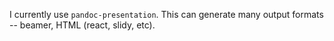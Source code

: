 I currently use `pandoc-presentation`. This can generate many output formats --
beamer, HTML (react, slidy, etc).
